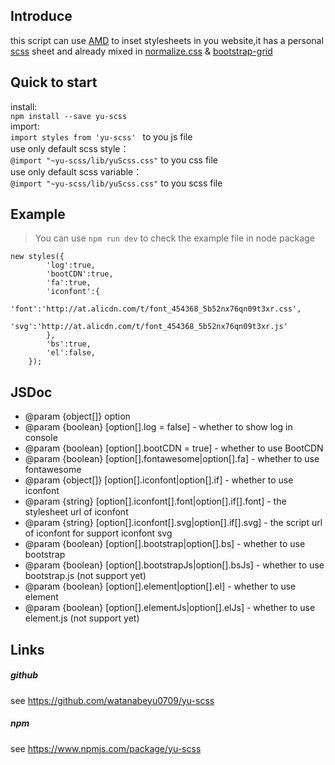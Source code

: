 ## Introduce  

this script can use [AMD](https://stackoverflow.com/questions/16521471/relation-between-commonjs-amd-and-requirejs) to inset stylesheets in you website,it has a personal [scss](http://sass-lang.com/) sheet and already mixed in [normalize.css](http://necolas.github.io/normalize.css/) & [bootstrap-grid](https://github.com/Hilzu/bootstrap-grid) 

## Quick to start

install:     
`npm install --save yu-scss `    
import:  
`import styles from 'yu-scss' ` to you js file     
use only default scss style：  
`@import "~yu-scss/lib/yuScss.css"` to you css file     
use only default scss variable：  
`@import "~yu-scss/lib/yuScss.css"` to you scss file

## Example

>You can use `npm run dev` to check the example file in node package

    new styles({
            'log':true,
            'bootCDN':true,
            'fa':true,
            'iconfont':{
                'font':'http://at.alicdn.com/t/font_454368_5b52nx76qn09t3xr.css',
                'svg':'http://at.alicdn.com/t/font_454368_5b52nx76qn09t3xr.js'
            },
            'bs':true,
            'el':false,
        });
                
## JSDoc

 * @param {object[]} option
 * @param {boolean} [option[].log = false] - whether to show log in console
 * @param {boolean} [option[].bootCDN = true] - whether to use BootCDN
 * @param {boolean} [option[].fontawesome|option[].fa] - whether to use fontawesome
 * @param {object[]} [option[].iconfont|option[].if] - whether to use iconfont
 * @param {string} [option[].iconfont[].font|option[].if[].font] - the stylesheet url of iconfont
 * @param {string} [option[].iconfont[].svg|option[].if[].svg] - the script url of iconfont for support iconfont svg
 * @param {boolean} [option[].bootstrap|option[].bs] - whether to use bootstrap
 * @param {boolean} [option[].bootstrapJs|option[].bsJs] - whether to use bootstrap.js (not support yet)
 * @param {boolean} [option[].element|option[].el] - whether to use element
 * @param {boolean} [option[].elementJs|option[].elJs] - whether to use element.js (not support yet)

## Links

##### github  
see https://github.com/watanabeyu0709/yu-scss
##### npm  
see https://www.npmjs.com/package/yu-scss
